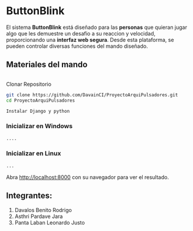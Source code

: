 # ButtonBlink
El sistema **ButtonBlink** está diseñado para las **personas** que quieran jugar algo que les demuestre un desafio a su reaccion y velocidad, proporcionando una **interfaz web segura**. Desde esta plataforma, se pueden controlar diversas funciones del mando diseñado.

## Materiales del mando
```bash

```
Clonar Repositorio
```bash
git clone https://github.com/DavainCI/ProyectoArquiPulsadores.git
cd ProyectoArquiPulsadores

Instalar Django y python

```

### Inicializar en Windows

```bash
....
```

### Inicializar en Linux

```bash
...
```

Abra [http://localhost:8000](http://localhost:8000) con su navegador para ver el resultado.

## Integrantes:

1. Davalos Benito Rodrigo
2. Asthri Pardave Jara
3. Panta Laban Leonardo Justo
